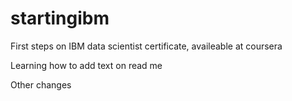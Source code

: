 # startingibm
First steps on IBM data scientist certificate, availeable at coursera

Learning how to add text on read me

Other changes
